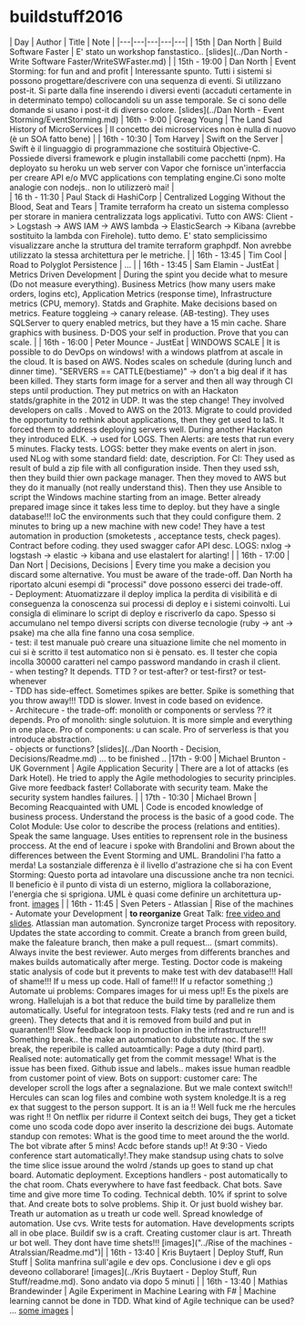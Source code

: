 # buildstuff2016


| Day | Author | Title | Note |
|---|---|---|---|---|
| 15th | Dan North | Build Software Faster | E' stato un workshop fanstastico.. [slides](../Dan North - Write Software Faster/WriteSWFaster.md)  |
| 15th - 19:00 | Dan North | Event Storming: for fun and and profit | Interessante spunto. Tutti i sistemi si possono progettare/descrivere con una sequenza di eventi. Si utilizzano post-it. Si parte dalla fine inserendo i diversi eventi (accaduti certamente in in determinato tempo) collocandoli su un asse temporale. Se ci sono delle domande si usano i post-it di diverso colore. [slides](../Dan North - Event Storming/EventStorming.md)
| 16th - 9:00 | Greag Young | The Land Sad History of MicroServices | Il concetto dei microservices non è nulla di nuovo (è un SOA fatto bene) |
| 16th - 10:30 | Tom Harvey | Swift on the Server | Swift è il linguaggio di programmazione che sostituirà Objective-C. Possiede diversi framework e plugin installabili come pacchetti (npm). Ha deployato su heroku un web server con Vapor che fornisce un'interfaccia per creare API e/o MVC applications con templating engine.Ci sono molte analogie con nodejs.. non lo utilizzerò mai! |  
| 16 th - 11:30 | Paul Stack di HashiCorp | Centralized Logging Without the Blood, Seat and Tears | Tramite terraform ha creato un sistema complesso per storare in maniera centralizzata logs applicativi. Tutto con AWS: Client -> Logstash -> AWS IAM ->  AWS lambda -> ElasticSearch -> Kibana  (avrebbe sostituito la lambda con Firehole). tutto demo. E' stato semplicissimo visualizzare anche la struttura del tramite terraform graphpdf. Non avrebbe utilizzato la stessa architettura per le metriche. |
| 16th - 13:45 | Tim Cool | Road to Polyglot Persistence |  ... |
| 16th - 13:45 | Sam Elamin - JustEat | Metrics Driven Development | During the spint you decide what to mesure (Do not measure everything). Business Metrics (how many users make orders, logins etc), Application Metrics (response time), Infrastructure metrics (CPU, memory). Statds and Graphite. Make decisions based on metrics. Feature toggleing -> canary release. (AB-testing). They uses SQLServer to query enabled metrics, but they have a 15 min cache. Share graphics with business. D-DOS your self in production. Prove that you can scale. |
| 16th - 16:00 | Peter Mounce - JustEat | WINDOWS SCALE | It is possible to do DevOps on windows! with a windows platfrom at ascale in the cloud. It is based on AWS. Nodes scales on schedule (during lunch and dinner time). "SERVERS == CATTLE(bestiame)" -> don't a big deal if it has been killed. They starts form image for a server and then all way through CI steps until production. They put metrics on with an Hackaton statds/graphite in the 2012 in UDP. It was the step change! They involved developers on calls . Moved to AWS on the 2013. Migrate to could provided the opportunity to rethink about applications, then they get used to IaS. It forced them to address deploying servers well. During another Hackaton they introduced ELK. -> used for LOGS. Then Alerts: are tests that run every 5 minutes. Flacky tests. LOGS: better they make events on alert in json. used NLog with some standard field: date, description. For CI: They used as result of buld a zip file with all configuration inside. Then they used ssh, then they build thier own package manager. Then they moved to AWS but they do it manually (not really understand this). Then they use Ansible to script the Windows machine starting from an image. Better already prepared image since it takes less time to deploy. but they have a single database!!! IoC the environments such that they could configure them. 2 minutes to bring up a new machine with new code! They have a test automation in production (smoketests , acceptance tests, check pages). Contract before coding. they used swagger cafor API desc. LOGS: nxlog -> logstash -> elastic -> kibana and use elastalert for alarting! |
| 16th - 17:00 | Dan Nort | Decisions, Decisions | Every time you make a decision you discard some alternative. You must be aware of the trade-off. Dan North ha riportato alcuni esempi di "processi" dove possono esserci dei trade-off. </br> - Deployment: Atuomatizzare il deploy implica la perdita di  visibilità e di conseguenza la conoscenza sui processi di deploy e i sistemi coinvolti. Lui consigla di  eliminare lo script di deploy e riscriverlo da capo. Spesso si accumulano nel tempo diversi scripts con diverse tecnologie (ruby -> ant -> psake) ma che alla fine fanno una cosa semplice. </br> - test: il test manuale può creare una situazione limite che nel momento in cui si è scritto il test automatico non si è pensato. es. Il tester che copia incolla 30000 caratteri nel campo password mandando in crash il client. </br> - when testing? It depends. TTD ? or test-after? or test-first? or test-whenever </br> - TDD has side-effect. Sometimes spikes are better. Spike is something that you throw away!!! TDD is slower. Invest in code based on evidence. </br> - Architecure - the trade-off: monolith or components or servless ?? it depends. Pro of monolith: single solutuion. It is more simple and everything in one place. Pro of components: u can scale. Pro of serverless is that you introduce abstraction. </br> - objects or functions? [slides](../Dan Noorth - Decision, Decisions/Readme.md) ... to be finished ..
|17th - 9:00 | Michael Brunton - UK Government | Agile Application Security | There are a lot of attacks (es Dark Hotel). He tried to apply the Agile methodologies to security principles. Give more feedback faster! Collaborate with security team. Make the security system handles failures. |
| 17th - 10:30 | Michael Brown | Becoming Reacquainted with UML | Code is encoded knowledge of business process. Understand the process is the basic of a good code. The Colot Module: Use color to describe the process (relations and entities). Speak the same language. Uses entities to reprensent role in the business proccess. At the end of leacure i spoke with Brandolini and Brown about the differences between the Event Storming and UML. Brandolini l'ha fatto a merda! La sostanziale differenza è il livello d'astrazione che si ha con Event Storming: Questo porta ad intavolare una discussione anche tra non tecnici. Il beneficio è il punto di vista di un esterno, migliora la collaborazione, l'energia che si sprigiona. UML è quasi come definire un architettura up-front. [images](../) |
| 16th - 11:45  | Sven Peters - Atlassian | Rise of the machines - Automate your Development | **to reorganize** Great Talk: [free video and slides](https://svenpet.com/talks/rise-of-the-machines-automate-your-development/).  Atlassian man automation. Syncronize target Process with repository. Updates the state according to commit. Create a branch from green build, make the faleature branch, then make a pull request... (smart commits). Always invite the best reviewer. Auto merges from differents branches and makes builds automatically after merge.  Testing. Doctor code is makeing static analysis of code but it prevents to make test with dev database!!! Hall of shame!!! If u mess up code. Hall of fame!!! If u refactor something ;) Automate ui problems: Compares images for ui mess up!! Es the pixels are wrong. Hallelujah is a bot that reduce the build time by parallelize them automatically. Useful for integratoon tests.  Flaky tests (red and re run and is green). They detects that and it is removed from build and put in quaranten!!!  Slow feedback loop in production in the infrastructure!!! Something break.. the make an automation to dubstitute noc. If the sw break, the reperibile is called autoamtically:  Page a duty (third part). Realised note: automatically get from the commit message! What is the issue has been fixed. Github issue and labels.. makes issue human readble from customer point of view. Bots on support: customer care: The developer scroll the logs after a segnalazione. But we male context switch!! Hercules can scan log files and combine woth system knoledge.It is a reg ex that suggest to the person support. It is an ia !! Well fuck me rhe hercules was right !! On netflix per ridurre il Context seitch dei bugs, They get a ticket come uno scoda code dopo aver inserito la descrizione dei bugs. Automate standup con remotes: What is the good time to meet around the the world. The bot vibrate after 5 mins! Acdc before stands up!! At 9:30 - Viedo conference start automatically!.They make standsup using chats to solve the time slice issue around the wolrd /stands up goes to stand up chat board. Automatic deployment. Exceptions handlers - post automatically to the chat room. Chats everywhere to have fast feedback. Chat bots. Save time and give more time To coding. Technical debth. 10% if sprint to solve that. And create bots to solve problems. Ship it. Or just buold wishey bar. Treath ur automation as u treath ur code well. Spread knowledge of automation. Use cvs. Write tests for automation. Have developments scripts all in obe place. Buildif sw is a craft. Creating customer claur is art. Threath ur bot well. They dont have time shets!!! [images]("../Rise of the machines - Atralssian/Readme.md")|
| 16th - 13:40 | Kris Buytaert | Deploy Stuff, Run Stuff | Solita manfrina sull'agile e dev ops. Conclusione i  dev e gli ops deveono collaborare!  [images](../Kris Buytaert - Deploy Stuff, Run Stuff/readme.md). Sono andato via dopo 5 minuti |
| 16th - 13:40 | Mathias Brandewinder  | Agile Experiment in Machine Learing with F# | Machine learning cannot be done in TDD. What kind of Agile technique can be used? ... [some images](..) |
